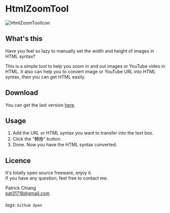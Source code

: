 
HtmlZoomTool
===
![HtmlZoomToolIcon](https://i.imgur.com/e6BvV4T.png)
## What's this

Have you feel so lazy to manually set the width and height of images in HTML syntax?

This is a simple tool to help you zoom in and out images or YouTube video in HTML. It also can help you to convert image or YouTube URL into HTML syntax, then you can get HTML easily.

## Download

You can get the last version [here]().

## Usage

1. Add the URL or HTML syntax you want to transfer into the text box.
2. Click the "轉換" button.
3. Done. Now you have the HTML syntax converted. 

## Licence
It's totally open source freeware, enjoy it.<br>If you have any question, feel free to contact me.<br>

Patrick Chiang<br>pat31718@gmail.com


###### tags: `Github Open` 
